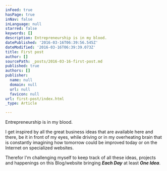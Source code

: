```yaml
---
inFeed: true
hasPage: true
inNav: false
inLanguage: null
starred: false
keywords: []
description: Entrepreneurship is in my blood.
datePublished: '2016-03-16T06:39:56.545Z'
dateModified: '2016-03-16T06:39:39.073Z'
title: First post
author: []
sourcePath: _posts/2016-03-16-first-post.md
published: true
authors: []
publisher:
  name: null
  domain: null
  url: null
  favicon: null
url: first-post/index.html
_type: Article

---
```

Entrepreneurship is in my blood.

I get inspired by all the great business ideas that are available here and there, be it in front of my eyes, while driving or in my overheating brain that is constantly imagining how tomorrow could be improved today or on the Internet on specialized websites.

Therefor I'm challenging myself to keep track of all these ideas, projects and happenings on this Blog/website bringing **_Each Day_** at least **_One Idea_**.
